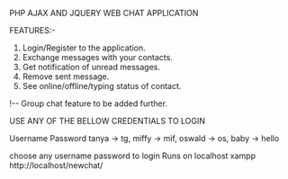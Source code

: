 PHP AJAX AND JQUERY WEB CHAT APPLICATION

FEATURES:-
1. Login/Register to the application.
2. Exchange messages with your contacts.
3. Get notification of unread messages.
4. Remove sent message.
5. See online/offline/typing status of contact.

!-- Group chat feature to be added further.

USE ANY OF THE BELLOW CREDENTIALS TO LOGIN

Username    Password
tanya  ->     tg,
miffy   ->    mif,
oswald  ->   os,
baby    -> hello

choose any username password to login 
Runs on localhost xampp 
http://localhost/newchat/
